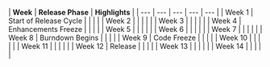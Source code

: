 | **Week** | **Release Phase** | **Highlights** |
| --- | --- | --- | --- | --- |
| Week 1 | Start of Release Cycle |  |  |  |
| Week 2 |  |  |  |  |
| Week 3 |  |  |  |  |
| Week 4 | Enhancements Freeze |  |  |  |
| Week 5 |  |  |  |  |
| Week 6 |  |  |  |  |
| Week 7 |  |  |  |  |
| Week 8 | Burndown Begins |  |  |  |
| Week 9 | Code Freeze |  |  |  |
| Week 10 |  |  |  |  |
| Week 11 |  |  |  |  |
| Week 12 | Release |  |  |  |
| Week 13 |  |  |  |  |
| Week 14 |  |  |  |  |

